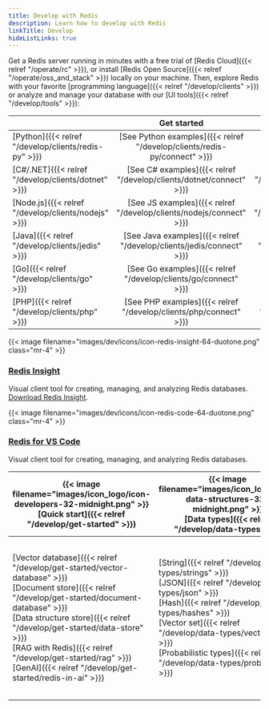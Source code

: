 ```yaml
---
title: Develop with Redis
description: Learn how to develop with Redis
linkTitle: Develop
hideListLinks: true
---
```


Get a Redis server running in minutes with a free trial of
[Redis Cloud]({{< relref "/operate/rc" >}}), or install
[Redis Open Source]({{< relref "/operate/oss_and_stack" >}}) locally
on your machine. Then, explore Redis with your favorite
[programming language]({{< relref "/develop/clients" >}})
or analyze and manage your database with our
[UI tools]({{< relref "/develop/tools" >}}):

| | Get started | Document search | Vector search |
|:----- | :-----: | :-----: | :-----:|
| [Python]({{< relref "/develop/clients/redis-py" >}}) | [See Python examples]({{< relref "/develop/clients/redis-py/connect" >}}) | [See Python examples]({{< relref "/develop/clients/redis-py/queryjson" >}}) | [See Python examples]({{< relref "/develop/clients/redis-py/vecsearch" >}}) |
| [C#/.NET]({{< relref "/develop/clients/dotnet" >}}) | [See C# examples]({{< relref "/develop/clients/dotnet/connect" >}}) | [See C# examples]({{< relref "/develop/clients/dotnet/queryjson" >}}) | [See C# examples]({{< relref "/develop/clients/dotnet/vecsearch" >}}) |
| [Node.js]({{< relref "/develop/clients/nodejs" >}}) | [See JS examples]({{< relref "/develop/clients/nodejs/connect" >}}) | [See JS examples]({{< relref "/develop/clients/nodejs/queryjson" >}}) | [See JS examples]({{< relref "/develop/clients/nodejs/vecsearch" >}}) |
| [Java]({{< relref "/develop/clients/jedis" >}}) | [See Java examples]({{< relref "/develop/clients/jedis/connect" >}}) | [See Java examples]({{< relref "/develop/clients/jedis/queryjson" >}}) | [See Java examples]({{< relref "/develop/clients/jedis/vecsearch" >}}) |
| [Go]({{< relref "/develop/clients/go" >}}) | [See Go examples]({{< relref "/develop/clients/go/connect" >}}) | [See Go examples]({{< relref "/develop/clients/go/queryjson" >}}) | [See Go examples]({{< relref "/develop/clients/go/vecsearch" >}}) |
| [PHP]({{< relref "/develop/clients/php" >}}) | [See PHP examples]({{< relref "/develop/clients/php/connect" >}}) | [See PHP examples]({{< relref "/develop/clients/php/queryjson" >}}) | [See PHP examples]({{< relref "/develop/clients/php/vecsearch" >}}) |

<div class="flex flex-col gap-5">
  <div class="flex items-center">
    {{< image filename="images/dev/icons/icon-redis-insight-64-duotone.png" class="mr-4" >}}
    <div>
      <h3><a href='{{< relref "/develop/tools/insight">}}'>Redis Insight</a></h3>
      <p>Visual client tool for creating, managing, and analyzing Redis databases. <a href="https://redis.io/downloads/#:~:text=Redis-,Insight,-Download%20a%20powerful">Download Redis Insight</a>.</p>
    </div>
  </div>
  <div class="flex items-center">
    {{< image filename="images/dev/icons/icon-redis-code-64-duotone.png" class="mr-4" >}}
    <div>
      <h3><a href='{{< relref "/develop/tools/redis-for-vscode" >}}'>Redis for VS Code</a></h3>
      <p>Visual client tool for creating, managing, and analyzing Redis databases.</p>
    </div>
  </div>
</div>

| {{< image filename="images/icon_logo/icon-developers-32-midnight.png" >}} </br>[**Quick start**]({{< relref "/develop/get-started" >}}) | {{< image filename="images/icon_logo/icon-data-structures-32-midnight.png" >}} </br>[**Data types**]({{< relref "/develop/data-types" >}}) | {{< image filename="images/icon_logo/icon-text-search-32-midnight.png" >}} </br>[**Query engine**]({{< relref "/develop/interact/search-and-query" >}}) |
|---|---|---|
| [Vector database]({{< relref "/develop/get-started/vector-database" >}})</br>[Document store]({{< relref "/develop/get-started/document-database" >}})</br>[Data structure store]({{< relref "/develop/get-started/data-store" >}})</br>[RAG with Redis]({{< relref "/develop/get-started/rag" >}})</br>[GenAI]({{< relref "/develop/get-started/redis-in-ai" >}}) | [String]({{< relref "/develop/data-types/strings" >}})</br>[JSON]({{< relref "/develop/data-types/json" >}})</br>[Hash]({{< relref "/develop/data-types/hashes" >}})</br>[Vector set]({{< relref "/develop/data-types/vector-sets" >}})</br>[Probabilistic types]({{< relref "/develop/data-types/probabilistic" >}}) | [Get started]({{< relref "/develop/interact/search-and-query" >}})</br>[Schema field types]({{< relref "/develop/interact/search-and-query/basic-constructs/field-and-type-options" >}})</br>[Indexing]({{< relref "/develop/interact/search-and-query/indexing" >}})</br>[Querying]({{< relref "/develop/interact/search-and-query/query" >}})</br>[Use cases]({{< relref "/develop/interact/search-and-query/query-use-cases" >}})

